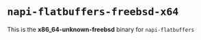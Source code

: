 # `napi-flatbuffers-freebsd-x64`

This is the **x86_64-unknown-freebsd** binary for `napi-flatbuffers`
